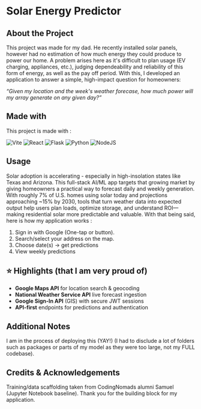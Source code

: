 # Solar Energy Predictor


## About the Project
This project was made for my dad. He recently installed solar panels, however had no estimation of how much energy they could produce to power our home. A problem arises here as it's difficult to plan usage (EV charging, appliances, etc.), judging dependeability and reliability of this form of energy, as well as the pay off period. With this, I developed an application to answer a simple, high-impact question for homeowners:

*“Given my location and the week's weather forecase, how much power will my array generate on any given day?”*

## Made with 
This project is made with : 
<p align="left">
  <img alt="Vite"
       src="https://img.shields.io/badge/Vite-646CFF?style=for-the-badge&logo=vite&logoColor=white" />
  <img alt="React"
       src="https://img.shields.io/badge/React-61DAFB?style=for-the-badge&logo=react&logoColor=000000" />
  <img alt="Flask"
       src="https://img.shields.io/badge/Flask-000000?style=for-the-badge&logo=flask&logoColor=white" />
  <img alt="Python"
       src="https://img.shields.io/badge/Python-3776AB?style=for-the-badge&logo=python&logoColor=white" />
  <img alt="NodeJS"
     src="https://img.shields.io/badge/Node.js-339933?style=for-the-badge&logo=node.js&logoColor=white" />
</p>

## Usage 
Solar adoption is accelerating - especially in high-insolation states like Texas and Arizona. This full-stack AI/ML app targets that growing market by giving homeowners a practical way to forecast daily and weekly generation. With roughly 7% of U.S. homes using solar today and projections approaching ~15% by 2030, tools that turn weather data into expected output help users plan loads, optimize storage, and understand ROI—making residential solar more predictable and valuable. With that being said, here is how my application works : 

1. Sign in with Google (One-tap or button).
2. Search/select your address on the map.
3. Choose date(s) → get predictions
4. View weekly predictions

## ⭐ Highlights (that I am very proud of)
- **Google Maps API** for location search & geocoding
- **National Weather Service API** live forecast ingestion
- **Google Sign-In API** (GIS) with secure JWT sessions
- **API-first** endpoints for predictions and authentication 
  
## Additional Notes
I am in the process of deploying this (YAY!)
(I had to disclude a lot of folders such as packages or parts of my model as they were too large, not my FULL codebase).
## Credits & Acknowledgements
Training/data scaffolding taken from CodingNomads alumni Samuel (Jupyter Notebook baseline). Thank you for the building block for my application.


